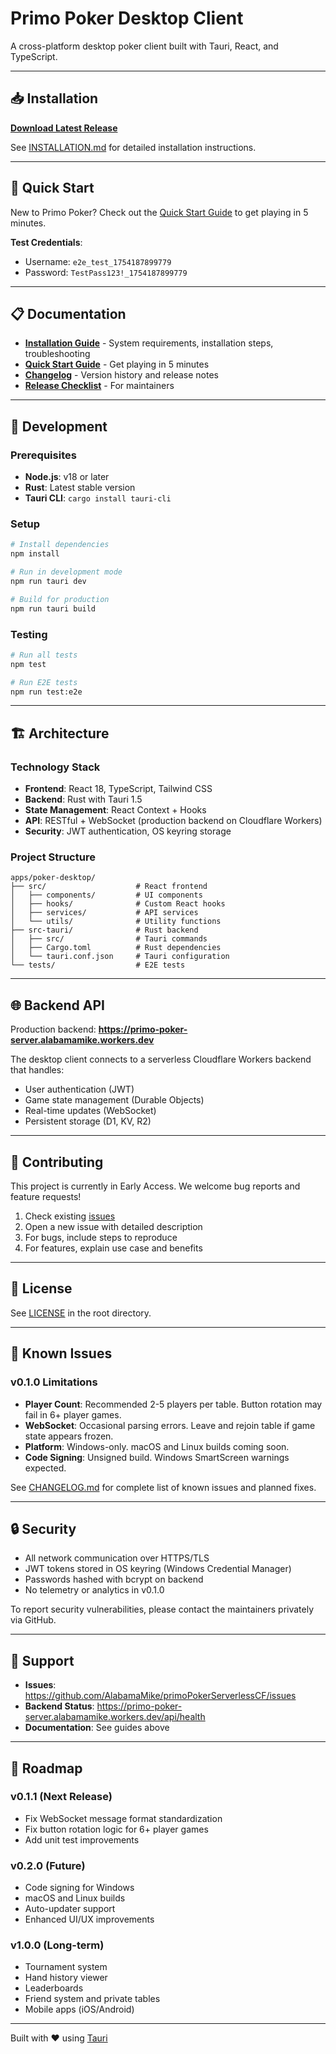 # Primo Poker Desktop Client

A cross-platform desktop poker client built with Tauri, React, and TypeScript.

---

## 📥 Installation

**[Download Latest Release](https://github.com/AlabamaMike/primoPokerServerlessCF/releases/latest)**

See [INSTALLATION.md](./INSTALLATION.md) for detailed installation instructions.

---

## 🚀 Quick Start

New to Primo Poker? Check out the [Quick Start Guide](./QUICK_START.md) to get playing in 5 minutes.

**Test Credentials**:
- Username: `e2e_test_1754187899779`
- Password: `TestPass123!_1754187899779`

---

## 📋 Documentation

- **[Installation Guide](./INSTALLATION.md)** - System requirements, installation steps, troubleshooting
- **[Quick Start Guide](./QUICK_START.md)** - Get playing in 5 minutes
- **[Changelog](./CHANGELOG.md)** - Version history and release notes
- **[Release Checklist](./RELEASE_CHECKLIST.md)** - For maintainers

---

## 🔧 Development

### Prerequisites

- **Node.js**: v18 or later
- **Rust**: Latest stable version
- **Tauri CLI**: `cargo install tauri-cli`

### Setup

```bash
# Install dependencies
npm install

# Run in development mode
npm run tauri dev

# Build for production
npm run tauri build
```

### Testing

```bash
# Run all tests
npm test

# Run E2E tests
npm run test:e2e
```

---

## 🏗️ Architecture

### Technology Stack

- **Frontend**: React 18, TypeScript, Tailwind CSS
- **Backend**: Rust with Tauri 1.5
- **State Management**: React Context + Hooks
- **API**: RESTful + WebSocket (production backend on Cloudflare Workers)
- **Security**: JWT authentication, OS keyring storage

### Project Structure

```
apps/poker-desktop/
├── src/                    # React frontend
│   ├── components/         # UI components
│   ├── hooks/              # Custom React hooks
│   ├── services/           # API services
│   └── utils/              # Utility functions
├── src-tauri/              # Rust backend
│   ├── src/                # Tauri commands
│   ├── Cargo.toml          # Rust dependencies
│   └── tauri.conf.json     # Tauri configuration
└── tests/                  # E2E tests
```

---

## 🌐 Backend API

Production backend: **https://primo-poker-server.alabamamike.workers.dev**

The desktop client connects to a serverless Cloudflare Workers backend that handles:
- User authentication (JWT)
- Game state management (Durable Objects)
- Real-time updates (WebSocket)
- Persistent storage (D1, KV, R2)

---

## 📝 Contributing

This project is currently in Early Access. We welcome bug reports and feature requests!

1. Check existing [issues](https://github.com/AlabamaMike/primoPokerServerlessCF/issues)
2. Open a new issue with detailed description
3. For bugs, include steps to reproduce
4. For features, explain use case and benefits

---

## 📜 License

See [LICENSE](../../LICENSE) in the root directory.

---

## 🐛 Known Issues

### v0.1.0 Limitations

- **Player Count**: Recommended 2-5 players per table. Button rotation may fail in 6+ player games.
- **WebSocket**: Occasional parsing errors. Leave and rejoin table if game state appears frozen.
- **Platform**: Windows-only. macOS and Linux builds coming soon.
- **Code Signing**: Unsigned build. Windows SmartScreen warnings expected.

See [CHANGELOG.md](./CHANGELOG.md) for complete list of known issues and planned fixes.

---

## 🔒 Security

- All network communication over HTTPS/TLS
- JWT tokens stored in OS keyring (Windows Credential Manager)
- Passwords hashed with bcrypt on backend
- No telemetry or analytics in v0.1.0

To report security vulnerabilities, please contact the maintainers privately via GitHub.

---

## 💬 Support

- **Issues**: https://github.com/AlabamaMike/primoPokerServerlessCF/issues
- **Backend Status**: https://primo-poker-server.alabamamike.workers.dev/api/health
- **Documentation**: See guides above

---

## 🎯 Roadmap

### v0.1.1 (Next Release)
- Fix WebSocket message format standardization
- Fix button rotation logic for 6+ player games
- Add unit test improvements

### v0.2.0 (Future)
- Code signing for Windows
- macOS and Linux builds
- Auto-updater support
- Enhanced UI/UX improvements

### v1.0.0 (Long-term)
- Tournament system
- Hand history viewer
- Leaderboards
- Friend system and private tables
- Mobile apps (iOS/Android)

---

Built with ❤️ using [Tauri](https://tauri.app)